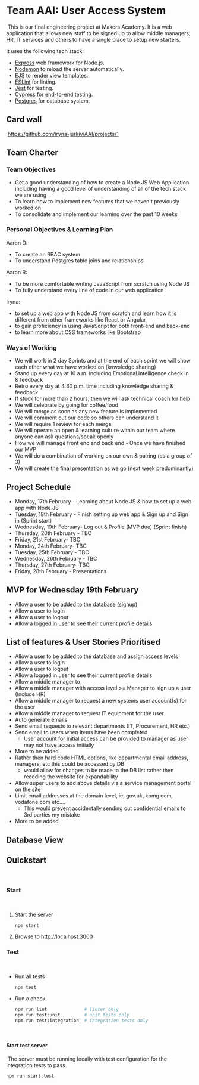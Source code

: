 # Team AAI: User Access System
​
This is our final engineering project at Makers Academy. It is a web application that allows new staff to be signed up to allow middle managers, HR, IT services and others to have a single place to setup new starters.

It uses the following tech stack:
- [Express](https://expressjs.com/) web framework for Node.js.
- [Nodemon](https://nodemon.io/) to reload the server automatically.
- [EJS](https://ejs.co/) to render view templates.
- [ESLint](https://eslint.org) for linting.
- [Jest](https://jestjs.io/) for testing.
- [Cypress](https://www.cypress.io/) for end-to-end testing.
- [Postgres](https://www.postgresql.org/) for database system.
​
## Card wall
​
https://github.com/iryna-jurkiv/AAI/projects/1

## Team Charter

### Team Objectives

- Get a good understanding of how to create a Node JS Web Application including having a good level of understanding of all of the tech stack we are using
- To learn how to implement new features that we haven't previously worked on
- To consolidate and implement our learning over the past 10 weeks

### Personal Objectives & Learning Plan

Aaron D:
- To create an RBAC system
- To understand Postgres table joins and relationships

Aaron R:
- To be more comfortable writing JavaScript from scratch using Node JS
- To fully understand every line of code in our web application

Iryna:
- to set up a web app with Node JS from scratch and learn how it is different from other frameworks like React or Angular
- to gain proficiency in using JavaScript for both front-end and back-end
- to learn more about CSS frameworks like Bootstrap

### Ways of Working

- We will work in 2 day Sprints and at the end of each sprint we will show each other what we have worked on (knwoledge sharing)
- Stand up every day at 10 a.m. including Emotional Intelligence check in & feedback
- Retro every day at 4:30 p.m. time including knowledge sharing & feedback
- If stuck for more than 2 hours, then we will ask technical coach for help
- We will celebrate by going for coffee/food
- We will merge as soon as any new feature is implemented
- We will comment out our code so others can understand it
- We will require 1 review for each merge
- We will operate an open & learning culture within our team where anyone can ask questions/speak openly
- How we will manage front end and back end - Once we have finished our MVP
- We will do a combination of working on our own & pairing (as a group of 3)
- We will create the final presentation as we go (next week predominantly)

## Project Schedule

- Monday, 17th February - Learning about Node JS & how to set up a web app with Node JS
- Tuesday, 18th February - Finish setting up web app & Sign up and Sign in (Sprint start)
- Wednesday, 19th February- Log out & Profile (MVP due) (Sprint finish)
- Thursday, 20th February -  TBC
- Friday, 21st February- TBC
- Monday, 24th February- TBC
- Tuesday, 25th February - TBC
- Wednesday, 26th February - TBC
- Thursday, 27th February- TBC
- Friday, 28th February - Presentations


## MVP for Wednesday 19th February

- Allow a user to be added to the database (signup)
- Allow a user to login
- Allow a user to logout
- Allow a logged in user to see their current profile details
​
## List of features & User Stories Prioritised

- Allow a user to be added to the database and assign access levels
- Allow a user to login
- Allow a user to logout
- Allow a logged in user to see their current profile details
- Allow a middle manager to
- Allow a middle manager with access level >= Manager to sign up a user (Include HR)
- Allow a middle manager to request a new systems user account(s) for the user
- Allow a middle manager to request IT equipment for the user
- Auto generate emails
- Send email requests to relevant departments (IT, Procurement, HR etc.)
- Send email to users when items have been completed
    * User account for initial access can be provided to manager as user may not have access initially
- More to be added
- Rather then hard code HTML options, like departmental email address, managers, etc this could be accessed by DB
    * would allow for changes to be made to the DB list rather then recoding the website for expandability
- Allow super users to add above details via a service management portal on the site
- Limit email addresses at the domain level, ie, gov.uk, kpmg.com, vodafone.com etc....
    * This would prevent accidentally sending out confidential emails to 3rd parties my mistake
- More to be added

## Database View


## Quickstart
​
### Start
​
1. Start the server
    ```
    npm start
    ```
1. Browse to [http://localhost:3000](http://localhost:3000)
​
### Test
​
* Run all tests
    ```
    npm test
    ```
* Run a check
    ```bash
    npm run lint              # linter only
    npm run test:unit         # unit tests only
    npm run test:integration  # integration tests only
    ```
​
#### Start test server
​
The server must be running locally with test configuration for the
integration tests to pass.
```
npm run start:test
```
